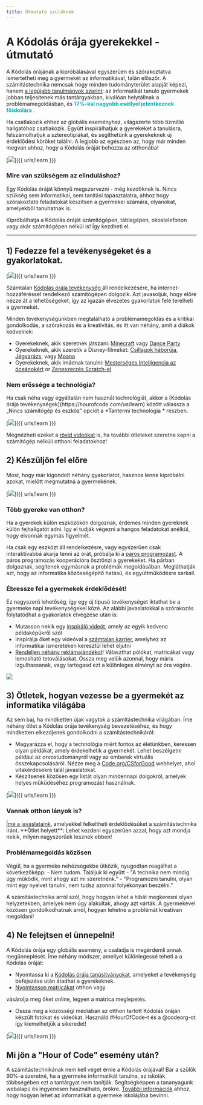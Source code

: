 ```yaml
---
title: Útmutató szülőknek
---
```


# A Kódolás órája gyerekekkel - útmutató
A Kódolás órájának a kipróbálásával egyszerűen és szórakoztatva ismertetheti meg a gyermekét az informatikával, talán először. A számítástechnika nemcsak hogy minden tudományterület alapját képezi, hanem [a legújabb tanulmányok szerint](https://medium.com/@codeorg/cs-helps-students-outperform-in-school-college-and-workplace-66dd64a69536): az informatikát tanuló gyermekek jobban teljesítenek más tantárgyakban, kiválóan helytállnak a problémamegoldásban, és <font color = "00adbc"> <b> 17%-kal nagyobb eséllyel jelentkeznek főiskolára</b> </font>.

Ha csatlakozik ehhez  az globális eseményhez, világszerte több tízmillió hallgatóhoz csatlakozik. Együtt inspirálhatjuk a gyerekeket a tanulásra, felszámolhatjuk a sztereotípiákat, és segíthetünk a gyerekeknek új érdeklődési köröket találni. A legjobb az egészben az, hogy már minden megvan ahhoz, hogy a Kódolás óráját behozza az otthonába!

[<img src="/images/fit-600/Marketing/mother-helping-her-daughter-use-a-laptop-4260325.jpg" />]({{ urls/learn }})

<h3>Mire van szükségem az elinduláshoz?</h3>
Egy Kódolás óráját könnyű megszervezni - még kezdőknek is. Nincs szükség sem informatikai, sem tanítási tapasztalatra, ahhoz hogy szórakoztató feladatokat készítsen a gyermekei számára, olyanokat, amelyekből tanuhatnak is.

Kipróbálhatja a Kódolás óráját számítógépen, táblagépen, okostelefonon vagy akár számítógépen nélkül is! Így kezdheti el.

***

## 1) Fedezze fel a tevékenységeket és a gyakorlatokat.

[<img src="/images/fit-600/tutorials.png" />]({{ urls/learn }})

Számtalan [ Kódolás órája tevékenység ](https://hourofcode.com/us/learn) áll rendelkezésére, ha internet-hozzáféréssel rendelkező számítógépen dolgozik. Azt javasoljuk, hogy előre nézze át a lehetőségeket, így az igazán élvezetes gyakorlatok felé terelheti a gyermekét.

Minden tevékenységünkben megtalálható a problémamegoldás és a kritikai gondolkodás, a szórakozás és a kreativitás, és itt van néhány, amit a diákok kedvelnek:

- Gyerekeknek, akik szeretnek játszani: [Minecraft](https://code.org/minecraft) vagy [Dance Party](https://code.org/dance)
- Gyerekeknek, akik szeretik a Disney-filmeket: [Csillagok háborúja](https://code.org/starwars), [Jégvarázs](https://studio.code.org/s/frozen/stage/1/puzzle/1), vagy [Moana](https://partners.disney.com/hour-of-code?cds&cmp=vanity%7Cnatural%7Cus%7Cmoanahoc%7C)
- Gyerekeknek, akik imádnak tanulni: [Mesterséges Intelligencia az óceánokért](https://code.org/oceans) or [Zeneszerzés Scratch-el](https://scratch.mit.edu/projects/editor/?tutorial=music&utm_source=codeorg)

<h3>Nem erőssége a technológia?</h3>
Ha csak néha vagy egyáltalán nem használ technológiát, akkor a [Kódolás órája tevékenységek](https://hourofcode.com/us/learn) között válassza a „Nincs számítógép és eszköz” opciót a *Tantermi technológia * részben.

[<img src="/images/fit-500/Marketing/filtering-activities-hoc.jpg" />]({{ urls/learn }})

Megnézheti ezeket a [rövid videókat](https://www.youtube.com/playlist?list=PLzdnOPI1iJNcpfa4LtbaIl35gqir_5XUu) is, ha további ötleteket szeretne kapni a számítógép nélküli otthoni feladatokhoz!

## 2) Készüljön fel előre
Most, hogy már kigondolt néhány gyakorlatot, hasznos lenne kipróbálni azokat, mielőtt megmutatná a gyermekének.

[<img src="/images/fit-600/Marketing/father-and-children-looking-at-a-laptop-4260749.jpg" />]({{ urls/learn }})

<h3>Több gyereke van otthon?</h3>
Ha a gyerekek külön eszközökön dolgoznak, érdemes minden gyereknek külön fejhallgatót adni.  Így el tudják végezni a hangos feladatokat anélkül, hogy elvonnák egymás figyelmét.

Ha csak egy eszközt áll rendelkezésre, vagy egyszerűen csak interaktívabbá akarja tenni az órát, próbálja ki a [páros programozást](https://www.youtube.com/watch?v=vgkahOzFH2Q). A páros programozás kooperációra ösztönzi a gyerekeket. Ha párban dolgoznak, segítenek egymásnak a problémák megoldásában. Megláthatják azt, hogy az informatika közösségépítő hatású, és együttműködésre sarkall.

<h3>Ébressze fel a gyermekek érdeklődését! </h3>
Ez nagyszerű lehetőség, így egy új típusú tevékenységet iktathat be a gyermeke napi tevékenységekei közé. Az alábbi javaslatokkal a szórakozás folytatódhat a gyakorlatok elvégzése után is:

- Mutasson nekik egy [inspiráló videót](https://www.youtube.com/playlist?list=PLzdnOPI1iJNcadqJAZnbDYShie4gLZQQJ), amely az egyik kedvenc példaképükről szól
- Inspirálja őket egy videóval a [számtalan karrier](https://www.youtube.com/playlist?list=PLzdnOPI1iJNfpD8i4Sx7U0y2MccnrNZuP), amelyhez az informatikai ismereteken keresztül lehet eljutni
- [Rendeljen néhány reklámajándékot](https://store.code.org/)! Választhat pólókat, matricákat vagy lemosható tetoválásokat. Ossza meg velük azonnal, hogy máris izgulhassanak, vagy tartogasd ezt a különleges élményt az óra végére.

<a href="https://store.code.org/" target="_blank"><img src="/images/fit-500/Marketing/hourofcodestore.jpg"></a>

## 3) Ötletek, hogyan vezesse be a gyermekét az informatika világába

Az sem baj, ha mindketten újak vagytok a számítástechnika világában. Íme néhány ötlet a Kódolás órája tevékenység bevezetéséhez, és hogy mindketten elkezdjenek gondolkodni a számítástechnikáról:

- Magyarázza el, hogy a technológia miért fontos az életünkben, keressen olyan példákat, amely érdekelhetik a gyermekét. Lehet beszélgetni például az orvostudományról vagy az emberek virtuális összekapcsolásáról. Nézze meg a [Code.org/CSforGood](https://code.org/csforgood) webhelyet, ahol vitakérdésekre talál javaslatokat.
- Készítsenek közösen egy listát olyan mindennapi dolgokról, amelyek helyes műküdéséhez programozást használnak.

[<img src="/images/fit-600/Marketing/girl-sitting-on-sofa-while-using-tablet-computer-4144035.jpg" />]({{ urls/learn }})

<h3>Vannak otthon lányok is?</h3>
<a href="https://code.org/girls">Íme a javaslataink</a>, amelyekkel felkeltheti érdeklődésüket a számítástechnika iránt. **Ötlet helyett**: Lehet kezdeni egyszerűen azzal, hogy azt mondja nekik, milyen nagyszerűek lesznek ebben!

<h3>Problémamegoldás közösen</h3>
Végül, ha a gyermeke nehézségekbe ütközik, nyugodtan reagálhat a következőképp:
- Nem tudom. Találjuk ki együtt
- "A technika nem mindig úgy működik, mint ahogy azt mi szeretnénk."
- "Programozni tanulni, olyan mint egy nyelvet tanulni, nem tudsz azonnal folyékonyan beszélni."

A számítástechnika arról szól, hogy hogyan lehet a hibát megkeresni olyan helyzetekben, amelyek nem úgy alakultak, ahogy azt várták.  A gyermekével közösen gondolkodhatnak arról, hogyan lehetne a problémát kreatívan megoldani!


## 4) Ne felejtsen el ünnepelni!

A Kódolás órája egy globális esemény, a családja is megérdemli annak megünneplését. Íme néhány módszer, amellyel különlegessé teheti a a Kódolás óráját:

- Nyomtassa ki a [Kódolás órája tanúsítványokat](https://staging.code.org/certificates), amelyeket a tevékenység befejezése után átadhat a gyerekeknek.
- [Nyomtasson matricákat](https://staging.hourofcode.com/us/promote/resources#stickers) otthon vagy

 vásárolja meg őket online, legyen a matrica meglepetés.</li> 
  
  - Ossza meg a közösségi médiában az otthon tartott Kódolás óráján készült fotókat és videókat. Használd #HourOfCode-t és a @codeorg-ot így kiemelhetjük a sikeredet!</ul> 

[<img src="/images/fit-600/Marketing/g8TUlHzF.jpeg" />]({{ urls/learn }})

<h2>Mi jön a "Hour of Code" esemény után?</h2>

A számítástechnikának nem kell véget érnie a Kódolás órájával! Bár a szülők 90%-a szeretné, ha a gyermeke informatikát tanulna, az iskolák többségében ezt a tantárgyat nem tanítják. Segítségképpen a tananyagunk webalapú és ingyenesen használható, örökre. [További információk](https://code.org/yourschool) ahhoz, hogy hogyan lehet az informatikát a gyermeke iskolájába bevinni.